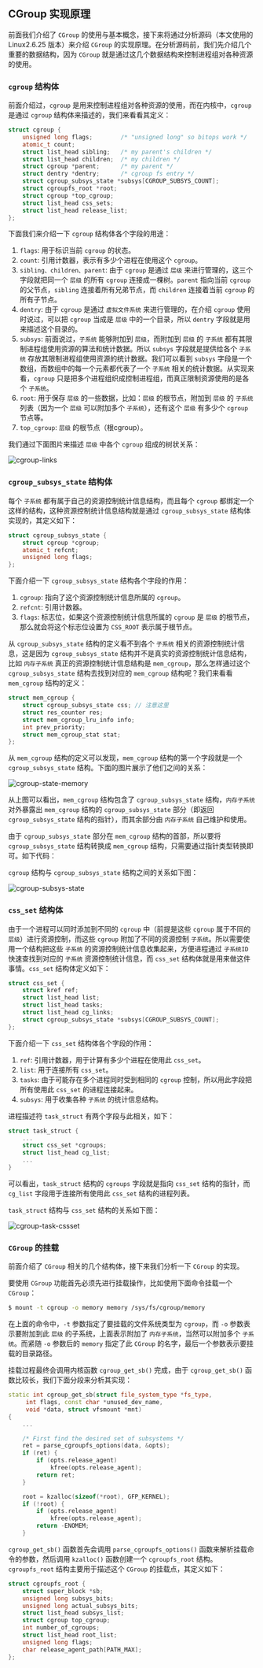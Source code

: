 ## CGroup 实现原理

前面我们介绍了 `CGroup` 的使用与基本概念，接下来将通过分析源码（本文使用的 Linux2.6.25 版本）来介绍 `CGroup` 的实现原理。在分析源码前，我们先介绍几个重要的数据结构，因为 `CGroup` 就是通过这几个数据结构来控制进程组对各种资源的使用。

### `cgroup` 结构体

前面介绍过，`cgroup` 是用来控制进程组对各种资源的使用，而在内核中，`cgroup` 是通过 `cgroup` 结构体来描述的，我们来看看其定义：

```cpp
struct cgroup {
    unsigned long flags;        /* "unsigned long" so bitops work */
    atomic_t count;
    struct list_head sibling;   /* my parent's children */
    struct list_head children;  /* my children */
    struct cgroup *parent;      /* my parent */
    struct dentry *dentry;      /* cgroup fs entry */
    struct cgroup_subsys_state *subsys[CGROUP_SUBSYS_COUNT];
    struct cgroupfs_root *root;
    struct cgroup *top_cgroup;
    struct list_head css_sets;
    struct list_head release_list;
};
```

下面我们来介绍一下 `cgroup` 结构体各个字段的用途：
1. `flags`: 用于标识当前 `cgroup` 的状态。
2. `count`: 引用计数器，表示有多少个进程在使用这个 `cgroup`。
3. `sibling、children、parent`: 由于 `cgroup` 是通过 `层级` 来进行管理的，这三个字段就把同一个 `层级` 的所有 `cgroup` 连接成一棵树。`parent` 指向当前 `cgroup` 的父节点，`sibling` 连接着所有兄弟节点，而 `children` 连接着当前 `cgroup` 的所有子节点。
4. `dentry`: 由于 `cgroup` 是通过 `虚拟文件系统` 来进行管理的，在介绍 `cgroup` 使用时说过，可以把 `cgroup` 当成是 `层级` 中的一个目录，所以 `dentry` 字段就是用来描述这个目录的。
5. `subsys`: 前面说过，`子系统` 能够附加到 `层级`，而附加到 `层级` 的 `子系统` 都有其限制进程组使用资源的算法和统计数据。所以 `subsys` 字段就是提供给各个 `子系统` 存放其限制进程组使用资源的统计数据。我们可以看到 `subsys` 字段是一个数组，而数组中的每一个元素都代表了一个 `子系统` 相关的统计数据。从实现来看，`cgroup` 只是把多个进程组织成控制进程组，而真正限制资源使用的是各个 `子系统`。
6. `root`: 用于保存 `层级` 的一些数据，比如：`层级` 的根节点，附加到 `层级` 的 `子系统` 列表（因为一个 `层级` 可以附加多个 `子系统`），还有这个 `层级` 有多少个 `cgroup` 节点等。
7. `top_cgroup`: `层级` 的根节点（根cgroup）。

我们通过下面图片来描述 `层级` 中各个 `cgroup` 组成的树状关系：

![cgroup-links](https://raw.githubusercontent.com/liexusong/linux-source-code-analyze/master/images/cgroup-links.jpg)

### `cgroup_subsys_state` 结构体

每个 `子系统` 都有属于自己的资源控制统计信息结构，而且每个 `cgroup` 都绑定一个这样的结构，这种资源控制统计信息结构就是通过 `cgroup_subsys_state` 结构体实现的，其定义如下：

```cpp
struct cgroup_subsys_state {
    struct cgroup *cgroup;
    atomic_t refcnt;
    unsigned long flags;
};
```

下面介绍一下 `cgroup_subsys_state` 结构各个字段的作用：
1. `cgroup`: 指向了这个资源控制统计信息所属的 `cgroup`。
2. `refcnt`: 引用计数器。
3. `flags`: 标志位，如果这个资源控制统计信息所属的 `cgroup` 是 `层级` 的根节点，那么就会将这个标志位设置为 `CSS_ROOT` 表示属于根节点。

从 `cgroup_subsys_state` 结构的定义看不到各个 `子系统` 相关的资源控制统计信息，这是因为 `cgroup_subsys_state` 结构并不是真实的资源控制统计信息结构，比如 `内存子系统` 真正的资源控制统计信息结构是 `mem_cgroup`，那么怎样通过这个 `cgroup_subsys_state` 结构去找到对应的 `mem_cgroup` 结构呢？我们来看看 `mem_cgroup` 结构的定义：

```cpp
struct mem_cgroup {
    struct cgroup_subsys_state css; // 注意这里
    struct res_counter res;
    struct mem_cgroup_lru_info info;
    int prev_priority;
    struct mem_cgroup_stat stat;
};
```

从 `mem_cgroup` 结构的定义可以发现，`mem_cgroup` 结构的第一个字段就是一个 `cgroup_subsys_state` 结构。下面的图片展示了他们之间的关系：

![cgroup-state-memory](https://raw.githubusercontent.com/liexusong/linux-source-code-analyze/master/images/cgroup-state-memory.jpg)

从上图可以看出，`mem_cgroup` 结构包含了 `cgroup_subsys_state` 结构，`内存子系统` 对外暴露出 `mem_cgroup` 结构的 `cgroup_subsys_state` 部分（即返回 `cgroup_subsys_state` 结构的指针），而其余部分由 `内存子系统` 自己维护和使用。

由于 `cgroup_subsys_state` 部分在 `mem_cgroup` 结构的首部，所以要将 `cgroup_subsys_state` 结构转换成 `mem_cgroup` 结构，只需要通过指针类型转换即可。如下代码：

`cgroup` 结构与 `cgroup_subsys_state` 结构之间的关系如下图：

![cgroup-subsys-state](https://raw.githubusercontent.com/liexusong/linux-source-code-analyze/master/images/cgroup-subsys-state.jpg)

### `css_set` 结构体

由于一个进程可以同时添加到不同的 `cgroup` 中（前提是这些 `cgroup` 属于不同的 `层级`）进行资源控制，而这些 `cgroup` 附加了不同的资源控制 `子系统`。所以需要使用一个结构把这些 `子系统` 的资源控制统计信息收集起来，方便进程通过 `子系统ID` 快速查找到对应的 `子系统` 资源控制统计信息，而 `css_set` 结构体就是用来做这件事情。`css_set` 结构体定义如下：

```cpp
struct css_set {
    struct kref ref;
    struct list_head list;
    struct list_head tasks;
    struct list_head cg_links;
    struct cgroup_subsys_state *subsys[CGROUP_SUBSYS_COUNT];
};
```

下面介绍一下 `css_set` 结构体各个字段的作用：
1. `ref`: 引用计数器，用于计算有多少个进程在使用此 `css_set`。
2. `list`: 用于连接所有 `css_set`。
3. `tasks`: 由于可能存在多个进程同时受到相同的 `cgroup` 控制，所以用此字段把所有使用此 `css_set` 的进程连接起来。
4. `subsys`: 用于收集各种 `子系统` 的统计信息结构。

进程描述符 `task_struct` 有两个字段与此相关，如下：

```cpp
struct task_struct {
    ...
    struct css_set *cgroups;
    struct list_head cg_list;
    ...
}
```

可以看出，`task_struct` 结构的 `cgroups` 字段就是指向 `css_set` 结构的指针，而 `cg_list` 字段用于连接所有使用此 `css_set` 结构的进程列表。

`task_struct` 结构与 `css_set` 结构的关系如下图：

![cgroup-task-cssset](https://raw.githubusercontent.com/liexusong/linux-source-code-analyze/master/images/cgroup-task-cssset.jpg)

### `CGroup` 的挂载

前面介绍了 `CGroup` 相关的几个结构体，接下来我们分析一下 `CGroup` 的实现。

要使用 `CGroup` 功能首先必须先进行挂载操作，比如使用下面命令挂载一个 `CGroup`：

```bash
$ mount -t cgroup -o memory memory /sys/fs/cgroup/memory
```

在上面的命令中，`-t` 参数指定了要挂载的文件系统类型为 `cgroup`，而 `-o` 参数表示要附加到此 `层级` 的子系统，上面表示附加了 `内存子系统`，当然可以附加多个 `子系统`。而紧随 `-o` 参数后的 `memory` 指定了此 `CGroup` 的名字，最后一个参数表示要挂载的目录路径。

挂载过程最终会调用内核函数 `cgroup_get_sb()` 完成，由于 `cgroup_get_sb()` 函数比较长，我们下面分段来分析其实现：

```cpp
static int cgroup_get_sb(struct file_system_type *fs_type,
     int flags, const char *unused_dev_name,
     void *data, struct vfsmount *mnt)
{
    ...

    /* First find the desired set of subsystems */
    ret = parse_cgroupfs_options(data, &opts);
    if (ret) {
        if (opts.release_agent)
            kfree(opts.release_agent);
        return ret;
    }

    root = kzalloc(sizeof(*root), GFP_KERNEL);
    if (!root) {
        if (opts.release_agent)
            kfree(opts.release_agent);
        return -ENOMEM;
    }
```

`cgroup_get_sb()` 函数首先会调用 `parse_cgroupfs_options()` 函数来解析挂载命令的参数，然后调用 `kzalloc()` 函数创建一个 `cgroupfs_root` 结构。`cgroupfs_root` 结构主要用于描述这个 `CGroup` 的挂载点，其定义如下：

```cpp
struct cgroupfs_root {
    struct super_block *sb;
    unsigned long subsys_bits;
    unsigned long actual_subsys_bits;
    struct list_head subsys_list;
    struct cgroup top_cgroup;
    int number_of_cgroups;
    struct list_head root_list;
    unsigned long flags;
    char release_agent_path[PATH_MAX];
};
```

